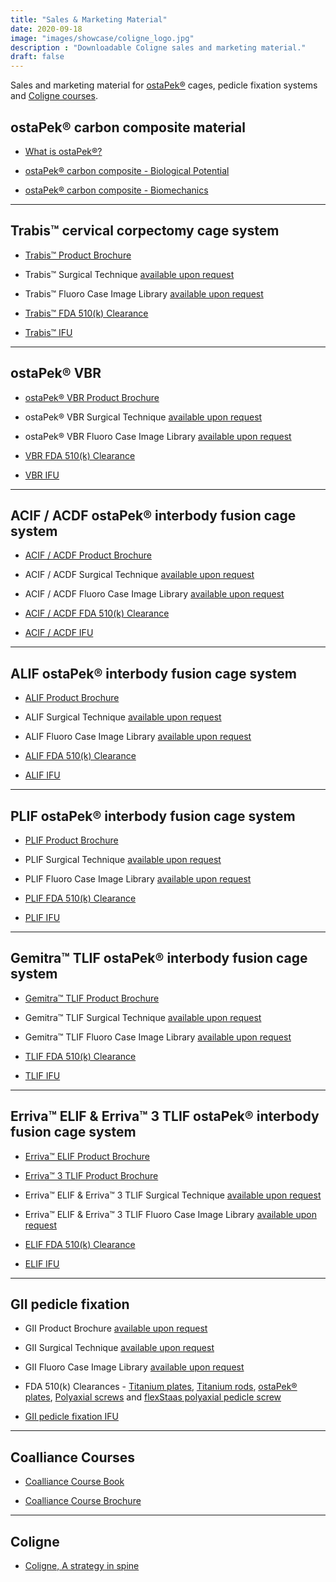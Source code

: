 ```yaml
---
title: "Sales & Marketing Material"
date: 2020-09-18
image: "images/showcase/coligne_logo.jpg"
description : "Downloadable Coligne sales and marketing material."
draft: false
---
```


Sales and marketing material for [ostaPek®](https://saps2412.github.io/sales_mktg/what_is_ostaPek_and_why.pdf) cages, pedicle fixation systems and [Coligne courses](https://spinenuances.com/courses).

<!--more-->

## ostaPek® carbon composite material

- [What is ostaPek®?](https://saps2412.github.io/sales_mktg/what_is_ostaPek_and_why.pdf)

- [ostaPek® carbon composite - Biological Potential](https://spinenuances.com/blog/ostapek_carbon_composite_part_one_biology)

- [ostaPek® carbon composite - Biomechanics](https://spinenuances.com/blog/ostapek_carbon_composite_part_two_biomechanics)

-----
 
## Trabis™ cervical corpectomy cage system

- [Trabis™ Product Brochure](https://saps2412.github.io/sales_mktg/trabis_cervical_corpectomy.pdf)

- Trabis™ Surgical Technique [available upon request](https://spinenuances.com/contact-spinenuances)

- Trabis™  Fluoro Case Image Library [available upon request](https://spinenuances.com/contact-spinenuances)

- [Trabis™ FDA 510(k) Clearance](https://www.accessdata.fda.gov/cdrh_docs/pdf17/K173893.pdf)
 
- [Trabis™ IFU](https://saps2412.github.io/IFUs/US_Trabis_IFU_2018-04.pdf) 

-----

## ostaPek® VBR

- [ostaPek® VBR Product Brochure](https://saps2412.github.io/sales_mktg/VBR_Vertebral_Body_Replacement.pdf)

- ostaPek® VBR Surgical Technique [available upon request](https://spinenuances.com/contact-spinenuances)

- ostaPek® VBR Fluoro Case Image Library [available upon request](https://spinenuances.com/contact-spinenuances)

- [VBR FDA 510(k) Clearance](https://www.accessdata.fda.gov/cdrh_docs/pdf7/K072326.pdf)

- [VBR IFU](https://saps2412.github.io/IFUs/US_VBR_System_IFU_2020-05.pdf)

-----

## ACIF / ACDF ostaPek® interbody fusion cage system

- [ACIF / ACDF Product Brochure](https://saps2412.github.io/sales_mktg/ACIF_ACDF_Cervical_Interbody_Fusion.pdf)

- ACIF / ACDF Surgical Technique [available upon request](https://spinenuances.com/contact-spinenuances)

- ACIF / ACDF Fluoro Case Image Library [available upon request](https://spinenuances.com/contact-spinenuances)

- [ACIF / ACDF FDA 510(k) Clearance](https://www.accessdata.fda.gov/cdrh_docs/pdf17/K173148.pdf)

- [ACIF / ACDF IFU](https://saps2412.github.io/IFUs/US_ACIF_IFU_2017-09.pdf)

-----

## ALIF ostaPek® interbody fusion cage system

- [ALIF Product Brochure](https://saps2412.github.io/sales_mktg/ALIF_Anterior_Lumbar_Interbody_Fusion.pdf)

- ALIF Surgical Technique [available upon request](https://spinenuances.com/contact-spinenuances)

- ALIF Fluoro Case Image Library [available upon request](https://spinenuances.com/contact-spinenuances)

- [ALIF FDA 510(k) Clearance](https://www.accessdata.fda.gov/cdrh_docs/pdf18/K181963.pdf)

- [ALIF IFU](https://saps2412.github.io/IFUs/US_ostaPek_Interbody_Fusion_Cages_IFU_2018-10.pdf)

-----

## PLIF ostaPek® interbody fusion cage system

- [PLIF Product Brochure](https://saps2412.github.io/sales_mktg/PLIF_Posterior_Lumbar_Interbody_Fusion.pdf)

- PLIF Surgical Technique [available upon request](https://spinenuances.com/contact-spinenuances)

- PLIF Fluoro Case Image Library [available upon request](https://spinenuances.com/contact-spinenuances)

- [PLIF FDA 510(k) Clearance](https://www.accessdata.fda.gov/cdrh_docs/pdf18/K181963.pdf)

- [PLIF IFU](https://saps2412.github.io/IFUs/US_ostaPek_Interbody_Fusion_Cages_IFU_2018-10.pdf)

-----

## Gemitra™ TLIF ostaPek® interbody fusion cage system

- [Gemitra™ TLIF Product Brochure](https://saps2412.github.io/sales_mktg/Gemitra_TLIF_Transforaminal_Lumbar_Interbody_Fusion.pdf)

- Gemitra™ TLIF Surgical Technique [available upon request](https://spinenuances.com/contact-spinenuances)

- Gemitra™ TLIF Fluoro Case Image Library [available upon request](https://spinenuances.com/contact-spinenuances)

- [TLIF FDA 510(k) Clearance](https://www.accessdata.fda.gov/cdrh_docs/pdf18/K181963.pdf)

- [TLIF IFU](https://saps2412.github.io/IFUs/US_ostaPek_Interbody_Fusion_Cages_IFU_2018-10.pdf)

-----

## Erriva™ ELIF & Erriva™ 3 TLIF ostaPek® interbody fusion cage system

- [Erriva™ ELIF Product Brochure](https://saps2412.github.io/sales_mktg/Erriva_ELIF_Extraforaminal_Lumbar_Interbody_Fusion.pdf)

- [Erriva™ 3 TLIF Product Brochure](https://saps2412.github.io/sales_mktg/Erriva3_TLIF_Transforaminal_Lumbar_Interbody_Fusion.pdf)

- Erriva™ ELIF & Erriva™ 3 TLIF Surgical Technique [available upon request](https://spinenuances.com/contact-spinenuances)

- Erriva™ ELIF & Erriva™ 3 TLIF Fluoro Case Image Library [available upon request](https://spinenuances.com/contact-spinenuances)

- [ELIF FDA 510(k) Clearance](https://www.accessdata.fda.gov/cdrh_docs/pdf18/K181963.pdf)

- [ELIF IFU](https://saps2412.github.io/IFUs/US_ostaPek_Interbody_Fusion_Cages_IFU_2018-10.pdf)

-----

## GII pedicle fixation

- GII Product Brochure [available upon request](https://spinenuances.com/contact-spinenuances)

- GII Surgical Technique [available upon request](https://spinenuances.com/contact-spinenuances)

- GII Fluoro Case Image Library [available upon request](https://spinenuances.com/contact-spinenuances)

- FDA 510(k) Clearances - [Titanium plates](https://www.accessdata.fda.gov/cdrh_docs/pdf/K980852.pdf), 
[Titanium rods](https://www.accessdata.fda.gov/cdrh_docs/pdf3/K032604.pdf), 
[ostaPek® plates](https://www.accessdata.fda.gov/cdrh_docs/pdf5/K051089.pdf), 
[Polyaxial screws](https://www.accessdata.fda.gov/cdrh_docs/pdf8/K083567.pdf) and 
[flexStaas polyaxial pedicle screw](https://www.accessdata.fda.gov/cdrh_docs/pdf21/K210306.pdf)

- [GII pedicle fixation IFU](https://saps2412.github.io/IFUs/US_GII_spinal_fixation_system_IFU_2020-05.pdf)

-----

## Coalliance Courses

- [Coalliance Course Book](https://saps2412.github.io/courses/coligne_coalliance_book.pdf)

- [Coalliance Course Brochure](https://saps2412.github.io/courses/coligne_coalliance_brochure.pdf)

-----

## Coligne 

- [Coligne, A strategy in spine](https://saps2412.github.io/sales_mktg/coligne_a_strategy_in_spine.pdf)